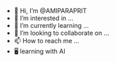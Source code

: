 - 👋 Hi, I’m @AMIPARAPRIT
- 👀 I’m interested in ...
- 🌱 I’m currently learning ...
- 💞️ I’m looking to collaborate on ...
- 📫 How to reach me ...
- 🖥️ learning with AI
<!---
AMIPARAPRIT/AMIPARAPRIT is a ✨ special ✨ repository because its `README.md` (this file) appears on your GitHub profile.
You can click the Preview link to take a look at your changes.
--->
